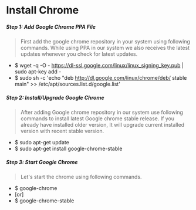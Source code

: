 # **Install Chrome**

##### **Step 1: Add Google Chrome PPA File**

> First add the google chrome repository in your system using following commands.
> While using PPA in our system we also receives the latest updates whenever you check for latest updates.

* $ wget -q -O - https://dl-ssl.google.com/linux/linux_signing_key.pub | sudo apt-key add -
* $ sudo sh -c 'echo "deb http://dl.google.com/linux/chrome/deb/ stable main" >> /etc/apt/sources.list.d/google.list'

##### **Step 2: Install/Upgrade Google Chrome**

> After adding Google chrome repository in our system use following commands to install latest Google chrome stable release. 
> If you already have installed older version, It will upgrade current installed version with recent stable version.

* $ sudo apt-get update
* $ sudo apt-get install google-chrome-stable

##### **Step 3: Start Google Chrome**
> Let's start the chrome using following commands.

 * $ google-chrome
 * [or]
 * $ google-chrome-stable